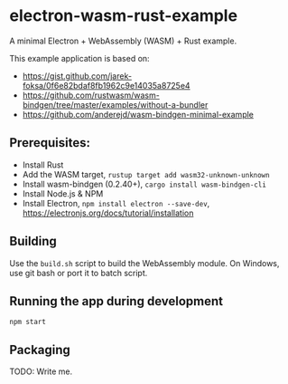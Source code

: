 electron-wasm-rust-example
==========================

A minimal Electron + WebAssembly (WASM) + Rust example.

This example application is based on:

 - https://gist.github.com/jarek-foksa/0f6e82bdaf8fb1962c9e14035a8725e4
 - https://github.com/rustwasm/wasm-bindgen/tree/master/examples/without-a-bundler
 - https://github.com/anderejd/wasm-bindgen-minimal-example

Prerequisites:
--------------

 - Install Rust
 - Add the WASM target, `rustup target add wasm32-unknown-unknown`
 - Install wasm-bindgen (0.2.40+), `cargo install wasm-bindgen-cli`
 - Install Node.js & NPM
 - Install Electron, `npm install electron --save-dev`, <https://electronjs.org/docs/tutorial/installation>

Building
--------

Use the `build.sh` script to build the WebAssembly module. On Windows, use git
bash or port it to batch script.

Running the app during development
----------------------------------

`npm start`

Packaging
---------

TODO: Write me.

